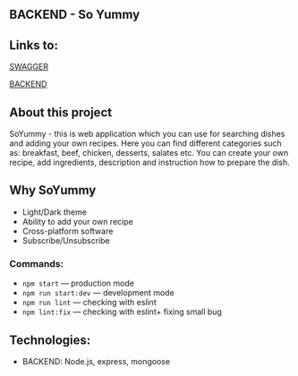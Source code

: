 ## BACKEND - So Yummy

## Links to:

[SWAGGER](https://determined-ruby-nematode.cyclic.app/api-docs/)

[BACKEND](https://github.com/Eddy-hub19/souyummy_backend)

## About this project

SoYummy - this is web application which you can use for searching dishes and adding your own recipes.
Here you can find different categories such as: breakfast, beef, chicken, desserts, salates etc.
You can create your own recipe, add ingredients, description and instruction how to prepare the dish.

## Why SoYummy

- Light/Dark theme
- Ability to add your own recipe
- Cross-platform software
- Subscribe/Unsubscribe

### Commands:

- `npm start` &mdash; production mode
- `npm run start:dev` &mdash; development mode
- `npm run lint` &mdash; checking with eslint
- `npm lint:fix` &mdash; checking with eslint+ fixing small bug

## Technologies:

- BACKEND: Node.js, express, mongoose
